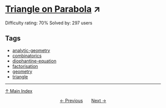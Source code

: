 # [Triangle on Parabola](https://projecteuler.net/problem=397) ↗️

Difficulty rating: 70%
Solved by: 297 users
## Tags

- [analytic-geometry](../tags/analytic-geometry.md)
- [combinatorics](../tags/combinatorics.md)
- [diophantine-equation](../tags/diophantine-equation.md)
- [factorisation](../tags/factorisation.md)
- [geometry](../tags/geometry.md)
- [triangle](../tags/triangle.md)



---

[↑ Main Index](../README.md)


<div align=center><a href='396.md'>← Previous</a> &nbsp;&nbsp; &nbsp;&nbsp;  <a href='398.md'>Next →</a></div>
